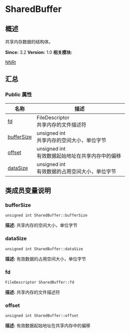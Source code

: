 # SharedBuffer


## 概述

共享内存数据的结构体。

**Since:**
3.2
**Version:**
1.0
**相关模块:**

[NNRt](_n_n_rt.md)


## 汇总


### Public 属性

  | 名称 | 描述 | 
| -------- | -------- |
| [fd](#fd) | FileDescriptor<br/>共享内存的文件描述符&nbsp; | 
| [bufferSize](#buffersize) | unsigned&nbsp;int<br/>共享内存的空间大小，单位字节&nbsp; | 
| [offset](#offset) | unsigned&nbsp;int<br/>有效数据起始地址在共享内存中的偏移&nbsp; | 
| [dataSize](#datasize) | unsigned&nbsp;int<br/>有效数据的占用空间大小，单位字节&nbsp; | 


## 类成员变量说明


### bufferSize

  
```
unsigned int SharedBuffer::bufferSize
```
**描述:**
共享内存的空间大小，单位字节


### dataSize

  
```
unsigned int SharedBuffer::dataSize
```
**描述:**
有效数据的占用空间大小，单位字节


### fd

  
```
FileDescriptor SharedBuffer::fd
```
**描述:**
共享内存的文件描述符


### offset

  
```
unsigned int SharedBuffer::offset
```
**描述:**
有效数据起始地址在共享内存中的偏移
